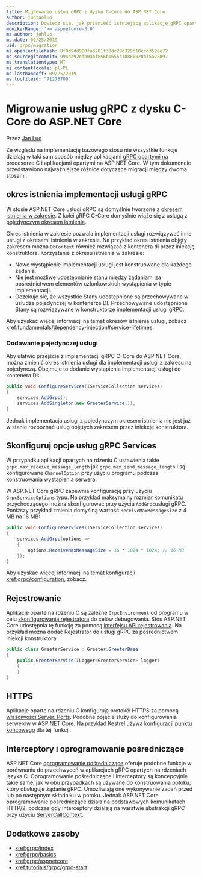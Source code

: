 ```yaml
---
title: Migrowanie usług gRPC z dysku C-Core do ASP.NET Core
author: juntaoluo
description: Dowiedz się, jak przenieść istniejącą aplikację gRPC opartą na procesorze C do uruchamiania na stosie ASP.NET Core.
monikerRange: '>= aspnetcore-3.0'
ms.author: johluo
ms.date: 09/25/2019
uid: grpc/migration
ms.openlocfilehash: 8f0d9dd980fa3281f30dc29d329d10ccd352ae72
ms.sourcegitcommit: 994da92edb0abf856b1655c18880028b15a28897
ms.translationtype: MT
ms.contentlocale: pl-PL
ms.lasthandoff: 09/25/2019
ms.locfileid: "71278700"
---
```

# <a name="migrating-grpc-services-from-c-core-to-aspnet-core"></a>Migrowanie usług gRPC z dysku C-Core do ASP.NET Core

Przez [Jan Luo](https://github.com/juntaoluo)

Ze względu na implementację bazowego stosu nie wszystkie funkcje działają w taki sam sposób między aplikacjami [gRPC opartymi na](https://grpc.io/blog/grpc-stacks) procesorze C i aplikacjami opartymi na ASP.NET Core. W tym dokumencie przedstawiono najważniejsze różnice dotyczące migracji między dwoma stosami.

## <a name="grpc-service-implementation-lifetime"></a>okres istnienia implementacji usługi gRPC

W stosie ASP.NET Core usługi gRPC są domyślnie tworzone z [okresem istnienia w zakresie](xref:fundamentals/dependency-injection#service-lifetimes). Z kolei gRPC C-Core domyślnie wiąże się z usługą z [pojedynczym okresem istnienia](xref:fundamentals/dependency-injection#service-lifetimes).

Okres istnienia w zakresie pozwala implementacji usługi rozwiązywać inne usługi z okresami istnienia w zakresie. Na przykład okres istnienia objęty zakresem można `DbContext` również rozwiązać z kontenera di przez iniekcję konstruktora. Korzystanie z okresu istnienia w zakresie:

* Nowe wystąpienie implementacji usługi jest konstruowane dla każdego żądania.
* Nie jest możliwe udostępnianie stanu między żądaniami za pośrednictwem elementów członkowskich wystąpienia w typie implementacji.
* Oczekuje się, że wszystkie Stany udostępnione są przechowywane w usłudze pojedynczej w kontenerze DI. Przechowywane udostępnione Stany są rozwiązywane w konstruktorze implementacji usługi gRPC.

Aby uzyskać więcej informacji na temat okresów istnienia usługi, zobacz <xref:fundamentals/dependency-injection#service-lifetimes>.

### <a name="add-a-singleton-service"></a>Dodawanie pojedynczej usługi

Aby ułatwić przejście z implementacji gRPC C-Core do ASP.NET Core, można zmienić okres istnienia usługi dla implementacji usługi z zakresu na pojedynczą. Obejmuje to dodanie wystąpienia implementacji usługi do kontenera DI:

```csharp
public void ConfigureServices(IServiceCollection services)
{
    services.AddGrpc();
    services.AddSingleton(new GreeterService());
}
```

Jednak implementacja usługi z pojedynczym okresem istnienia nie jest już w stanie rozpoznać usług objętych zakresem przez iniekcję konstruktora.

## <a name="configure-grpc-services-options"></a>Skonfiguruj opcje usług gRPC Services

W przypadku aplikacji opartych na rdzeniu C ustawienia takie `grpc.max_receive_message_length` jak `grpc.max_send_message_length` i są konfigurowane `ChannelOption` przy użyciu programu podczas [konstruowania wystąpienia serwera](https://grpc.io/grpc/csharp/api/Grpc.Core.Server.html#Grpc_Core_Server__ctor_System_Collections_Generic_IEnumerable_Grpc_Core_ChannelOption__).

W ASP.NET Core gRPC zapewnia konfigurację przy użyciu `GrpcServiceOptions` typu. Na przykład maksymalny rozmiar komunikatu przychodzącego można skonfigurować przy użyciu `AddGrpc`usługi gRPC. Poniższy przykład zmienia domyślną wartość `ReceiveMaxMessageSize` z 4 MB na 16 MB:

```csharp
public void ConfigureServices(IServiceCollection services)
{
    services.AddGrpc(options =>
    {
        options.ReceiveMaxMessageSize = 16 * 1024 * 1024; // 16 MB
    });
}
```

Aby uzyskać więcej informacji na temat konfiguracji <xref:grpc/configuration>, zobacz.

## <a name="logging"></a>Rejestrowanie

Aplikacje oparte na rdzeniu C są zależne `GrpcEnvironment` od programu w celu [skonfigurowania rejestratora](https://grpc.io/grpc/csharp/api/Grpc.Core.GrpcEnvironment.html?q=size#Grpc_Core_GrpcEnvironment_SetLogger_Grpc_Core_Logging_ILogger_) do celów debugowania. Stos ASP.NET Core udostępnia tę funkcję za pomocą [interfejsu API rejestrowania](xref:fundamentals/logging/index). Na przykład można dodać Rejestrator do usługi gRPC za pośrednictwem iniekcji konstruktora:

```csharp
public class GreeterService : Greeter.GreeterBase
{
    public GreeterService(ILogger<GreeterService> logger)
    {
    }
}
```

## <a name="https"></a>HTTPS

Aplikacje oparte na rdzeniu C konfigurują protokół HTTPS za pomocą [właściwości Server. Ports](https://grpc.io/grpc/csharp/api/Grpc.Core.Server.html#Grpc_Core_Server_Ports). Podobne pojęcie służy do konfigurowania serwerów w ASP.NET Core. Na przykład Kestrel używa [konfiguracji punktu końcowego](xref:fundamentals/servers/kestrel#endpoint-configuration) dla tej funkcji.

## <a name="interceptors-and-middleware"></a>Interceptory i oprogramowanie pośredniczące

ASP.NET Core [oprogramowanie pośredniczące](xref:fundamentals/middleware/index) oferuje podobne funkcje w porównaniu do przechwyceń w aplikacjach gRPC opartych na rdzeniach języka C. Oprogramowanie pośredniczące i Interceptory są koncepcyjnie takie same, jak w obu przypadkach są używane do konstruowania potoku, który obsługuje żądanie gRPC. Umożliwiają one wykonywanie zadań przed lub po następnym składniku w potoku. Jednak ASP.NET Core oprogramowanie pośredniczące działa na podstawowych komunikatach HTTP/2, podczas gdy Interceptory działają na warstwie abstrakcji gRPC przy użyciu [ServerCallContext](https://grpc.io/grpc/csharp/api/Grpc.Core.ServerCallContext.html).

## <a name="additional-resources"></a>Dodatkowe zasoby

* <xref:grpc/index>
* <xref:grpc/basics>
* <xref:grpc/aspnetcore>
* <xref:tutorials/grpc/grpc-start>
